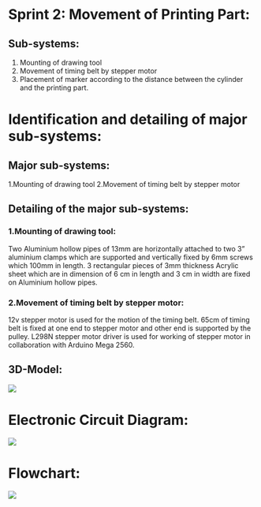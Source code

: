 # Sprint 2: Movement of Printing Part:
## Sub-systems:
1.	Mounting of drawing tool
2.	Movement of timing belt by stepper motor
3.	Placement of marker according to the distance between the cylinder and the printing part.
# Identification and detailing of major sub-systems:
## Major sub-systems:
1.Mounting of drawing tool
2.Movement of timing belt by stepper motor
## Detailing of the major sub-systems:
### 1.Mounting of drawing tool:
Two Aluminium hollow pipes of 13mm are horizontally attached to two 3” aluminium clamps which are supported and vertically fixed by 6mm screws which 100mm in length. 3 rectangular pieces of 3mm thickness Acrylic sheet which are in dimension of 6 cm in length and 3 cm in width are fixed on Aluminium hollow pipes.
### 2.Movement of timing belt by stepper motor:
12v stepper motor is used for the motion of the timing belt. 65cm of timing belt is fixed at one end to stepper motor and other end is supported by the pulley. L298N stepper motor driver is used for working of stepper motor in collaboration with Arduino Mega 2560.
## 3D-Model:
![](https://user-images.githubusercontent.com/42512399/49562704-a9feb580-f942-11e8-80d8-a16541e40886.JPG)
# Electronic Circuit Diagram:
![](https://user-images.githubusercontent.com/42512399/49520691-d1fe0280-f8c9-11e8-9014-4c7ede7a4c50.JPG)
# Flowchart:
![](https://user-images.githubusercontent.com/42512399/49465076-abd15780-f822-11e8-896c-8c109c66a41b.JPG)
